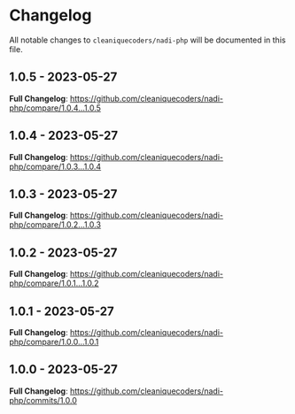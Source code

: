 # Changelog

All notable changes to `cleaniquecoders/nadi-php` will be documented in this file.

## 1.0.5 - 2023-05-27

**Full Changelog**: https://github.com/cleaniquecoders/nadi-php/compare/1.0.4...1.0.5

## 1.0.4 - 2023-05-27

**Full Changelog**: https://github.com/cleaniquecoders/nadi-php/compare/1.0.3...1.0.4

## 1.0.3 - 2023-05-27

**Full Changelog**: https://github.com/cleaniquecoders/nadi-php/compare/1.0.2...1.0.3

## 1.0.2 - 2023-05-27

**Full Changelog**: https://github.com/cleaniquecoders/nadi-php/compare/1.0.1...1.0.2

## 1.0.1 - 2023-05-27

**Full Changelog**: https://github.com/cleaniquecoders/nadi-php/compare/1.0.0...1.0.1

## 1.0.0 - 2023-05-27

**Full Changelog**: https://github.com/cleaniquecoders/nadi-php/commits/1.0.0

